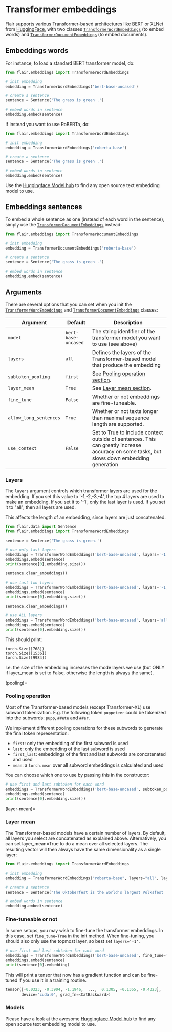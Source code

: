 # Transformer embeddings

Flair supports various Transformer-based architectures like BERT or XLNet from [HuggingFace](https://github.com/huggingface), 
with two classes [`TransformerWordEmbeddings`](#flair.embeddings.token.TransformerWordEmbeddings) (to embed words) and [`TransformerDocumentEmbeddings`](#flair.embeddings.document.TransformerDocumentEmbeddings) (to embed documents).

## Embeddings words 

For instance, to load a standard BERT transformer model, do:

```python
from flair.embeddings import TransformerWordEmbeddings

# init embedding
embedding = TransformerWordEmbeddings('bert-base-uncased')

# create a sentence
sentence = Sentence('The grass is green .')

# embed words in sentence
embedding.embed(sentence)
```

If instead you want to use RoBERTa, do:

```python
from flair.embeddings import TransformerWordEmbeddings

# init embedding
embedding = TransformerWordEmbeddings('roberta-base')

# create a sentence
sentence = Sentence('The grass is green .')

# embed words in sentence
embedding.embed(sentence)
```

Use the [Huggingface Model hub](https://huggingface.co/models) to find any open source text embedding model to use.


## Embeddings sentences

To embed a whole sentence as one (instead of each word in the sentence), simply use the [`TransformerDocumentEmbeddings`](#flair.embeddings.document.TransformerDocumentEmbeddings) 
instead:

```python
from flair.embeddings import TransformerDocumentEmbeddings

# init embedding
embedding = TransformerDocumentEmbeddings('roberta-base')

# create a sentence
sentence = Sentence('The grass is green .')

# embed words in sentence
embedding.embed(sentence)
```

## Arguments

There are several options that you can set when you init the [`TransformerWordEmbeddings`](#flair.embeddings.document.TransformerWordEmbeddings) 
and [`TransformerDocumentEmbeddings`](#flair.embeddings.document.TransformerDocumentEmbeddings) classes:

| Argument               | Default             | Description                                                                                                                                
|------------------------|---------------------|--------------------------------------------------------------------------------------------------------------------------------------------
| `model`                | `bert-base-uncased` | The string identifier of the transformer model you want to use (see above)                                                                 |
| `layers`               | `all`               | Defines the layers of the Transformer-based model that produce the embedding                                                               |
| `subtoken_pooling`     | `first`             | See [Pooling operation section](#pooling).                                                                                                 |
| `layer_mean`           | `True`              | See [Layer mean section](#layer-mean).                                                                                                     |
| `fine_tune`            | `False`             | Whether or not embeddings are fine-tuneable.                                                                                               |
| `allow_long_sentences` | `True`              | Whether or not texts longer than maximal sequence length are supported.                                                                    |
| `use_context`          | `False`             | Set to True to include context outside of sentences. This can greatly increase accuracy on some tasks, but slows down embedding generation |


### Layers

The `layers` argument controls which transformer layers are used for the embedding. If you set this value to '-1,-2,-3,-4', the top 4 layers are used to make an embedding. If you set it to '-1', only the last layer is used. If you set it to "all", then all layers are used.

This affects the length of an embedding, since layers are just concatenated.

```python
from flair.data import Sentence
from flair.embeddings import TransformerWordEmbeddings

sentence = Sentence('The grass is green.')

# use only last layers
embeddings = TransformerWordEmbeddings('bert-base-uncased', layers='-1', layer_mean=False)
embeddings.embed(sentence)
print(sentence[0].embedding.size())

sentence.clear_embeddings()

# use last two layers
embeddings = TransformerWordEmbeddings('bert-base-uncased', layers='-1,-2', layer_mean=False)
embeddings.embed(sentence)
print(sentence[0].embedding.size())

sentence.clear_embeddings()

# use ALL layers
embeddings = TransformerWordEmbeddings('bert-base-uncased', layers='all', layer_mean=False)
embeddings.embed(sentence)
print(sentence[0].embedding.size())
```

This should print:
```console
torch.Size([768])
torch.Size([1536])
torch.Size([9984])
```

I.e. the size of the embedding increases the mode layers we use (but ONLY if layer_mean is set to False, otherwise the length is always the same).

(pooling)=
### Pooling operation

Most of the Transformer-based models (except Transformer-XL) use subword tokenization. E.g. the following
token `puppeteer` could be tokenized into the subwords: `pupp`, `##ete` and `##er`.

We implement different pooling operations for these subwords to generate the final token representation:

* `first`: only the embedding of the first subword is used
* `last`: only the embedding of the last subword is used
* `first_last`: embeddings of the first and last subwords are concatenated and used
* `mean`: a `torch.mean` over all subword embeddings is calculated and used

You can choose which one to use by passing this in the constructor:

```python
# use first and last subtoken for each word
embeddings = TransformerWordEmbeddings('bert-base-uncased', subtoken_pooling='first_last')
embeddings.embed(sentence)
print(sentence[0].embedding.size())
```

(layer-mean)=
### Layer mean

The Transformer-based models have a certain number of layers. By default, all layers you select are
concatenated as explained above. Alternatively, you can set layer_mean=True to do a mean over all
selected layers. The resulting vector will then always have the same dimensionality as a single layer:

```python
from flair.embeddings import TransformerWordEmbeddings

# init embedding
embedding = TransformerWordEmbeddings("roberta-base", layers="all", layer_mean=True)

# create a sentence
sentence = Sentence("The Oktoberfest is the world's largest Volksfest .")

# embed words in sentence
embedding.embed(sentence)
```

### Fine-tuneable or not

In some setups, you may wish to fine-tune the transformer embeddings. In this case, set `fine_tune=True` in the init method.
When fine-tuning, you should also only use the topmost layer, so best set `layers='-1'`.

```python
# use first and last subtoken for each word
embeddings = TransformerWordEmbeddings('bert-base-uncased', fine_tune=True, layers='-1')
embeddings.embed(sentence)
print(sentence[0].embedding)
```

This will print a tensor that now has a gradient function and can be fine-tuned if you use it in a training routine.

```python
tensor([-0.0323, -0.3904, -1.1946,  ...,  0.1305, -0.1365, -0.4323],
       device='cuda:0', grad_fn=<CatBackward>)
```

### Models

Please have a look at the awesome [Huggingface Model hub](https://huggingface.co/models) to find any open source text embedding model to use.

